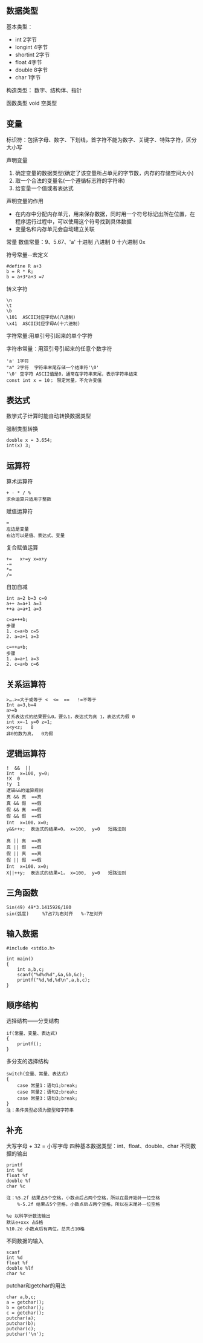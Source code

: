 ## 数据类型
基本类型：
- int 2字节 
- longint 4字节 
- shortint 2字节 
- float 4字节 
- double 8字节 
- char 1字节

构造类型：
数字、结构体、指针

函数类型
void 空类型

## 变量
标识符：包括字母、数字、下划线，首字符不能为数字、关键字、特殊字符，区分大小写

声明变量
1. 确定变量的数据类型(确定了该变量所占单元的字节数，内存的存储空间大小)
2. 取一个合法的变量名(一个遵循标志符的字符串)
3. 给变量一个值或者表达式

声明变量的作用
- 在内存中分配内存单元，用来保存数据，同时用一个符号标记出所在位置，在程序运行过程中，可以使用这个符号找到具体数据
- 变量名和内存单元会自动建立关联

常量
数值常量：9、5.67、'a'
十进制
八进制 0
十六进制 0x

符号常量--宏定义
```
#define R a+3
b = R * R;
b = a+3*a+3 =7
```

转义字符
```
\n
\t
\b
\101  ASCII对应字母A(八进制)
\x41  ASCII对应字母A(十六进制)
```

字符常量:用单引号引起来的单个字符

字符串常量：用双引号引起来的任意个数字符

```
'a' 1字符
"a" 2字符  字符串末尾存储一个结束符'\0'
'\0' 空字符 ASCII值是0，通常在字符串末尾，表示字符串结束
const int x = 10； 限定常量，不允许变值
```

## 表达式
数学式子计算时能自动转换数据类型

强制类型转换
```
double x = 3.654;
int(x) 3;
```

## 运算符
算术运算符
```
+ - * / % 
求余运算只适用于整数
```

赋值运算符
```
=
左边是变量
右边可以是值、表达式、变量
```

复合赋值运算
```
+=   x+=y x=x+y
-=
*=
/=
```

自加自减
```
int a=2 b=3 c=0
a++ a=a+1 a=3
++a a=a+1 a=3

c=a+++b;
步骤
1. c=a+b c=5
2. a=a+1 a=3

c=++a+b;
步骤
1. a=a+1 a=3
2. c=a+b c=6
```

## 关系运算符
```
>….>=大于或等于 <  <=  ==   !=不等于
Int a=3,b=4
a>=b
关系表达式的结果要么0，要么1，表达式为真 1，表达式为假 0
int x=-1 y=0 z=1;
x<y<z;   0
非0的数为真，  0为假
```

## 逻辑运算符
```
!  &&  ||
Int  x=100, y=0;
!X  0
!y  1
逻辑&&的运算规则
真 && 真  ==真
真 && 假  ==假
假 && 真  ==假
假 && 假  ==假
Int  x=100，x=0;
y&&++x;  表达式的结果=0， x=100,  y=0   短路法则

真 || 真  ==真
真 || 假  ==假
假 || 真  ==真
假 || 假  ==假
Int  x=100，x=0;
X||++y;  表达式的结果=1， x=100,  y=0   短路法则
```

## 三角函数
```
Sin(49) 49*3.1415926/180
sin(弧度)     %7占7为右对齐   %-7左对齐
```

## 输入数据
```
#include <stdio.h>

int main()
{
	int a,b,c;
	scanf("%d%d%d",&a,&b,&c);
	printf("%d,%d,%d\n",a,b,c);
}
```

## 顺序结构
选择结构——分支结构
```
if(常量、变量、表达式)
{
    printf();
}
```

多分支的选择结构
```
switch(变量、常量、表达式)
{
    case 常量1：语句1;break;
    case 常量2：语句2;break;
    case 常量3：语句3;break;
}
注：条件类型必须为整型和字符串
```

## 补充
大写字母 + 32 = 小写字母
四种基本数据类型：int、float、double、char
不同数据的输出
```
printf
int %d
float %f
double %f
char %c

注：%5.2f 结果占5个空格，小数点后占两个空格，所以在最开始补一位空格
    %-5.2f 结果占5个空格，小数点后占两个空格，所以在末尾补一位空格

%e 以科学计数法输出
默认e+xxx 占5格
%10.2e 小数点后有两位，总共占10格
```
不同数据的输入
```
scanf
int %d
float %f
double %lf
char %c
```
putchar和getchar的用法
```
char a,b,c;
a = getchar();
b = getchar();
c = getchar();
putchar(a);
putchar(b);
putchar(c);
putchar('\n');
```